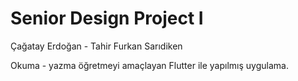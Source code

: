 # Senior Design Project I

Çağatay Erdoğan - Tahir Furkan Sarıdiken

Okuma - yazma öğretmeyi amaçlayan Flutter ile yapılmış uygulama.
